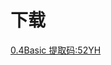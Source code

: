 <h1>下载</h1>
<a href=“https://pan.baidu.com/s/1qfdoq0wdVuuALoYOg4LkGA?pwd=52YH”>0.4Basic 提取码:52YH</a>
